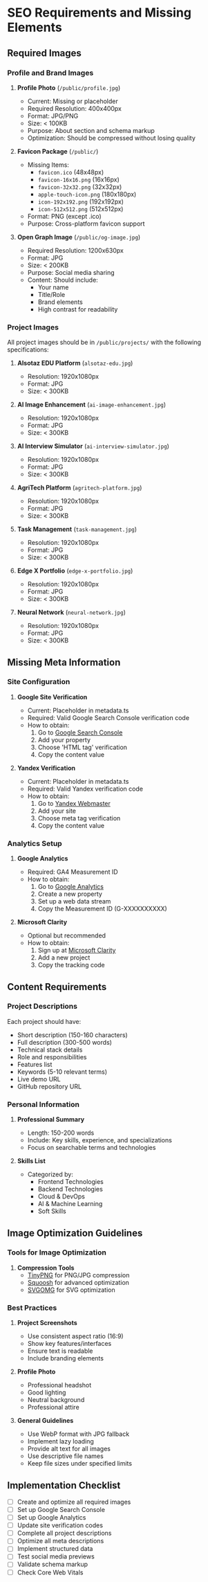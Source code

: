 # SEO Requirements and Missing Elements

## Required Images

### Profile and Brand Images
1. **Profile Photo** (`/public/profile.jpg`)
   - Current: Missing or placeholder
   - Required Resolution: 400x400px
   - Format: JPG/PNG
   - Size: < 100KB
   - Purpose: About section and schema markup
   - Optimization: Should be compressed without losing quality

2. **Favicon Package** (`/public/`)
   - Missing Items:
     - `favicon.ico` (48x48px)
     - `favicon-16x16.png` (16x16px)
     - `favicon-32x32.png` (32x32px)
     - `apple-touch-icon.png` (180x180px)
     - `icon-192x192.png` (192x192px)
     - `icon-512x512.png` (512x512px)
   - Format: PNG (except .ico)
   - Purpose: Cross-platform favicon support

3. **Open Graph Image** (`/public/og-image.jpg`)
   - Required Resolution: 1200x630px
   - Format: JPG
   - Size: < 200KB
   - Purpose: Social media sharing
   - Content: Should include:
     - Your name
     - Title/Role
     - Brand elements
     - High contrast for readability

### Project Images
All project images should be in `/public/projects/` with the following specifications:

1. **Alsotaz EDU Platform** (`alsotaz-edu.jpg`)
   - Resolution: 1920x1080px
   - Format: JPG
   - Size: < 300KB

2. **AI Image Enhancement** (`ai-image-enhancement.jpg`)
   - Resolution: 1920x1080px
   - Format: JPG
   - Size: < 300KB

3. **AI Interview Simulator** (`ai-interview-simulator.jpg`)
   - Resolution: 1920x1080px
   - Format: JPG
   - Size: < 300KB

4. **AgriTech Platform** (`agritech-platform.jpg`)
   - Resolution: 1920x1080px
   - Format: JPG
   - Size: < 300KB

5. **Task Management** (`task-management.jpg`)
   - Resolution: 1920x1080px
   - Format: JPG
   - Size: < 300KB

6. **Edge X Portfolio** (`edge-x-portfolio.jpg`)
   - Resolution: 1920x1080px
   - Format: JPG
   - Size: < 300KB

7. **Neural Network** (`neural-network.jpg`)
   - Resolution: 1920x1080px
   - Format: JPG
   - Size: < 300KB

## Missing Meta Information

### Site Configuration
1. **Google Site Verification**
   - Current: Placeholder in metadata.ts
   - Required: Valid Google Search Console verification code
   - How to obtain: 
     1. Go to [Google Search Console](https://search.google.com/search-console)
     2. Add your property
     3. Choose 'HTML tag' verification
     4. Copy the content value

2. **Yandex Verification**
   - Current: Placeholder in metadata.ts
   - Required: Valid Yandex verification code
   - How to obtain:
     1. Go to [Yandex Webmaster](https://webmaster.yandex.com)
     2. Add your site
     3. Choose meta tag verification
     4. Copy the content value

### Analytics Setup
1. **Google Analytics**
   - Required: GA4 Measurement ID
   - How to obtain:
     1. Go to [Google Analytics](https://analytics.google.com)
     2. Create a new property
     3. Set up a web data stream
     4. Copy the Measurement ID (G-XXXXXXXXXX)

2. **Microsoft Clarity**
   - Optional but recommended
   - How to obtain:
     1. Sign up at [Microsoft Clarity](https://clarity.microsoft.com)
     2. Add a new project
     3. Copy the tracking code

## Content Requirements

### Project Descriptions
Each project should have:
- Short description (150-160 characters)
- Full description (300-500 words)
- Technical stack details
- Role and responsibilities
- Features list
- Keywords (5-10 relevant terms)
- Live demo URL
- GitHub repository URL

### Personal Information
1. **Professional Summary**
   - Length: 150-200 words
   - Include: Key skills, experience, and specializations
   - Focus on searchable terms and technologies

2. **Skills List**
   - Categorized by:
     - Frontend Technologies
     - Backend Technologies
     - Cloud & DevOps
     - AI & Machine Learning
     - Soft Skills

## Image Optimization Guidelines

### Tools for Image Optimization
1. **Compression Tools**
   - [TinyPNG](https://tinypng.com) for PNG/JPG compression
   - [Squoosh](https://squoosh.app) for advanced optimization
   - [SVGOMG](https://jakearchibald.github.io/svgomg/) for SVG optimization

### Best Practices
1. **Project Screenshots**
   - Use consistent aspect ratio (16:9)
   - Show key features/interfaces
   - Ensure text is readable
   - Include branding elements

2. **Profile Photo**
   - Professional headshot
   - Good lighting
   - Neutral background
   - Professional attire

3. **General Guidelines**
   - Use WebP format with JPG fallback
   - Implement lazy loading
   - Provide alt text for all images
   - Use descriptive file names
   - Keep file sizes under specified limits

## Implementation Checklist

- [ ] Create and optimize all required images
- [ ] Set up Google Search Console
- [ ] Set up Google Analytics
- [ ] Update site verification codes
- [ ] Complete all project descriptions
- [ ] Optimize all meta descriptions
- [ ] Implement structured data
- [ ] Test social media previews
- [ ] Validate schema markup
- [ ] Check Core Web Vitals 